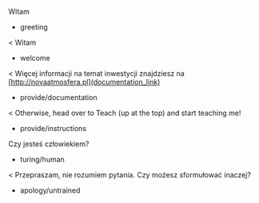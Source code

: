Witam
* greeting

< Witam
* welcome

< Więcej informacji na temat inwestycji znajdziesz na 
[http://novaatmosfera.pl](documentation_link)
* provide/documentation

< Otherwise, head over to Teach (up at the top) and start teaching me!
* provide/instructions

Czy jesteś człowiekiem?
* turing/human

< Przepraszam, nie rozumiem pytania. Czy możesz sformułować inaczej?
* apology/untrained
